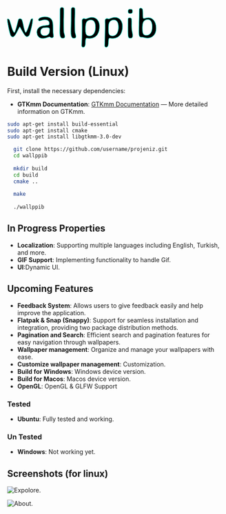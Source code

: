 # <svg width="345.899" height="92.58" viewBox="0 0 345.899 92.58" xmlns="http://www.w3.org/2000/svg"><g id="svgGroup" stroke-linecap="round" fill-rule="evenodd" font-size="9pt" stroke="#00ffdd" stroke-width="0.25mm" fill="#000" style="stroke:#00ffdd;stroke-width:0.25mm;fill:#000"><path d="M 34.131 28.955 L 34.668 30.518 A 87.673 87.673 0 0 1 37.11 39.819 A 80.383 80.383 0 0 1 37.232 40.43 Q 38.184 45.313 38.331 45.948 Q 40.912 56.439 42.565 58.125 A 0.883 0.883 0 0 0 43.165 58.448 Q 46.192 55.176 50.22 42.334 A 1966.276 1966.276 0 0 1 51.17 39.313 Q 54.015 30.295 54.555 28.951 A 2.164 2.164 0 0 1 54.639 28.76 A 7.497 7.497 0 0 1 55.365 27.607 Q 55.825 27.016 56.346 26.66 A 2.974 2.974 0 0 1 58.057 26.123 A 2.39 2.39 0 0 1 58.453 26.153 Q 59.155 26.272 59.179 26.862 A 1.043 1.043 0 0 1 59.18 26.905 L 59.18 27.784 Q 59.18 33.615 57.017 43.449 A 183.544 183.544 0 0 1 56.08 47.486 A 618.932 618.932 0 0 1 54.981 51.925 Q 52.741 60.828 51.709 63.526 A 9.351 9.351 0 0 1 50.532 65.716 Q 48.715 68.164 45.557 68.164 A 3.205 3.205 0 0 1 44.102 67.77 Q 42.344 66.87 40.137 63.916 A 28.899 28.899 0 0 1 39.177 62.538 Q 37.234 59.599 33.667 53.247 Q 29.548 45.911 29.026 45.195 A 0.221 0.221 0 0 0 28.956 45.118 Q 28.828 45.118 25.69 51.269 A 1040.379 1040.379 0 0 0 24.683 53.247 A 283.662 283.662 0 0 1 22.874 56.757 Q 20.122 61.995 18.702 64.014 Q 15.43 68.702 13.379 68.702 Q 9.29 68.702 7.508 64.266 A 12.527 12.527 0 0 1 7.374 63.916 Q 5.791 59.573 3.902 50.899 A 317.529 317.529 0 0 1 2.637 44.776 Q 0.528 34.072 0.106 29.682 A 19.552 19.552 0 0 1 0 27.881 Q 0 26.661 1.758 26.661 Q 3.516 26.661 5.176 29.59 A 8.196 8.196 0 0 1 5.59 30.582 Q 6.538 33.176 8.919 41.525 A 937.779 937.779 0 0 1 10.059 45.557 A 60.041 60.041 0 0 0 11.831 50.907 Q 13.231 54.522 14.942 57.276 Q 15.772 58.594 16.26 58.594 Q 17.453 58.594 20.377 49.035 A 226.863 226.863 0 0 0 21.534 45.118 A 215.746 215.746 0 0 0 22.864 40.204 A 291.651 291.651 0 0 0 24.219 34.742 Q 25.586 29.004 25.928 28.418 A 4.878 4.878 0 0 1 26.834 27.245 A 3.62 3.62 0 0 1 29.395 26.27 Q 31.855 26.27 33.176 27.549 A 4.357 4.357 0 0 1 34.131 28.955 Z M 106.495 53.516 L 106.592 57.764 L 107.569 66.651 A 6.146 6.146 0 0 1 107.37 68.287 Q 106.852 70.159 104.982 70.664 A 6.012 6.012 0 0 1 103.418 70.85 Q 102.1 70.85 100.342 69.654 Q 98.639 68.495 98.197 68.459 A 0.334 0.334 0 0 0 98.169 68.457 A 1.021 1.021 0 0 0 97.986 68.486 Q 97.068 68.686 92.261 70.289 A 50.927 50.927 0 0 1 89.111 71.234 Q 86.097 72.026 83.904 72.11 A 13.285 13.285 0 0 1 83.399 72.12 L 82.276 72.12 A 14.563 14.563 0 0 1 77.13 71.237 A 13.098 13.098 0 0 1 72.608 68.36 Q 69.012 64.899 68.726 58.604 A 24.438 24.438 0 0 1 68.702 57.496 A 14.278 14.278 0 0 1 69.776 51.867 Q 71.082 48.789 73.973 46.537 A 16.851 16.851 0 0 1 74.366 46.241 A 18.673 18.673 0 0 1 79.489 43.634 Q 81.722 42.883 84.349 42.526 A 32.564 32.564 0 0 1 85.108 42.432 A 1028.543 1028.543 0 0 0 87.622 42.142 Q 95.074 41.273 96.136 41.015 A 0.835 0.835 0 0 0 96.29 40.967 Q 97.459 40.382 97.628 38.046 A 11.654 11.654 0 0 0 97.657 37.207 A 9.251 9.251 0 0 0 96.98 33.527 Q 94.991 28.907 87.159 28.907 A 13.761 13.761 0 0 0 85.561 29.011 Q 83.831 29.215 81.45 29.818 A 60.649 60.649 0 0 0 79.932 30.225 A 427.606 427.606 0 0 1 78.828 30.534 Q 75.529 31.452 74.984 31.535 A 0.592 0.592 0 0 1 74.903 31.543 Q 72.839 31.543 72.421 29.804 A 4.271 4.271 0 0 1 72.315 28.809 A 3.503 3.503 0 0 1 73.182 26.554 Q 74.299 25.189 76.856 24.048 A 23.472 23.472 0 0 1 84.244 22.149 A 28.623 28.623 0 0 1 86.963 22.022 L 88.086 22.022 A 26.381 26.381 0 0 1 94.61 22.762 Q 104.068 25.18 105.713 35.498 Q 106.397 39.893 106.446 50.245 L 106.495 53.516 Z M 178.272 25.879 L 182.227 26.954 A 2.098 2.098 0 0 0 182.648 26.888 Q 183.654 26.657 186.499 25.609 A 173.681 173.681 0 0 0 187.867 25.098 A 43.692 43.692 0 0 1 190.467 24.201 Q 193.584 23.243 195.655 23.243 L 196.68 23.243 A 18.486 18.486 0 0 1 202.577 24.142 A 15.222 15.222 0 0 1 209.498 28.907 A 19.751 19.751 0 0 1 213.643 37.566 A 28.572 28.572 0 0 1 214.258 43.653 L 214.258 44.776 A 42.487 42.487 0 0 1 213.487 53.131 Q 212.486 58.118 210.187 61.982 A 23.104 23.104 0 0 1 207.422 65.723 A 18.992 18.992 0 0 1 197.566 71.407 Q 194.466 72.156 190.791 72.168 A 36.642 36.642 0 0 1 190.674 72.168 Q 188.672 72.168 186.67 71.875 Q 184.966 71.626 184.288 71.589 A 3.833 3.833 0 0 0 184.083 71.582 A 1.424 1.424 0 0 0 182.886 72.401 Q 181.592 74.515 181.592 82.08 A 33.1 33.1 0 0 1 181.43 85.514 Q 181.066 88.978 179.89 90.743 A 3.805 3.805 0 0 1 176.563 92.579 L 175.782 92.579 Q 173.269 92.579 172.876 89.59 A 9.32 9.32 0 0 1 172.803 88.379 L 172.803 86.28 L 172.901 84.18 A 46.253 46.253 0 0 0 172.95 82.08 L 172.999 80.957 A 51.273 51.273 0 0 0 173.044 79.328 A 44.626 44.626 0 0 0 173.047 78.809 L 173.096 77.735 A 48.4 48.4 0 0 0 173.145 75.538 L 173.194 74.463 A 50.599 50.599 0 0 0 173.243 72.266 L 173.292 71.192 A 50.599 50.599 0 0 0 173.34 68.995 L 173.438 66.797 L 173.78 48.194 L 173.78 38.477 L 173.682 34.278 A 273.725 273.725 0 0 1 173.686 32.847 Q 173.698 30.406 173.759 29.717 A 2.398 2.398 0 0 1 173.78 29.541 Q 174.303 26.522 177.018 25.992 A 6.553 6.553 0 0 1 178.272 25.879 Z M 231.69 25.879 L 235.645 26.954 A 2.098 2.098 0 0 0 236.066 26.888 Q 237.072 26.657 239.917 25.609 A 173.681 173.681 0 0 0 241.285 25.098 A 43.692 43.692 0 0 1 243.885 24.201 Q 247.002 23.243 249.073 23.243 L 250.098 23.243 A 18.486 18.486 0 0 1 255.995 24.142 A 15.222 15.222 0 0 1 262.916 28.907 A 19.751 19.751 0 0 1 267.061 37.566 A 28.572 28.572 0 0 1 267.676 43.653 L 267.676 44.776 A 42.487 42.487 0 0 1 266.905 53.131 Q 265.904 58.118 263.605 61.982 A 23.104 23.104 0 0 1 260.84 65.723 A 18.992 18.992 0 0 1 250.984 71.407 Q 247.884 72.156 244.209 72.168 A 36.642 36.642 0 0 1 244.092 72.168 Q 242.09 72.168 240.088 71.875 Q 238.384 71.626 237.706 71.589 A 3.833 3.833 0 0 0 237.5 71.582 A 1.424 1.424 0 0 0 236.304 72.401 Q 235.01 74.515 235.01 82.08 A 33.1 33.1 0 0 1 234.848 85.514 Q 234.484 88.978 233.307 90.743 A 3.805 3.805 0 0 1 229.981 92.579 L 229.2 92.579 Q 226.687 92.579 226.294 89.59 A 9.32 9.32 0 0 1 226.221 88.379 L 226.221 86.28 L 226.319 84.18 A 46.253 46.253 0 0 0 226.368 82.08 L 226.417 80.957 A 51.273 51.273 0 0 0 226.462 79.328 A 44.626 44.626 0 0 0 226.465 78.809 L 226.514 77.735 A 48.4 48.4 0 0 0 226.563 75.538 L 226.612 74.463 A 50.599 50.599 0 0 0 226.661 72.266 L 226.709 71.192 A 50.599 50.599 0 0 0 226.758 68.995 L 226.856 66.797 L 227.198 48.194 L 227.198 38.477 L 227.1 34.278 A 273.725 273.725 0 0 1 227.104 32.847 Q 227.116 30.406 227.177 29.717 A 2.398 2.398 0 0 1 227.198 29.541 Q 227.721 26.522 230.436 25.992 A 6.553 6.553 0 0 1 231.69 25.879 Z M 306.299 17.676 L 306.299 14.405 Q 306.299 7.803 306.612 5.108 A 10.704 10.704 0 0 1 306.788 4.004 A 3.381 3.381 0 0 1 307.168 3.015 Q 307.86 1.856 309.473 1.856 L 310.303 1.856 A 4.706 4.706 0 0 1 311.965 2.131 Q 313.269 2.621 313.962 3.979 A 5.891 5.891 0 0 1 314.356 4.981 A 10.104 10.104 0 0 1 314.622 6.262 Q 314.969 8.545 315.028 13.083 A 150.281 150.281 0 0 1 315.04 15.015 A 239.749 239.749 0 0 0 315.053 17.684 Q 315.113 23.003 315.43 24.292 A 2.628 2.628 0 0 0 315.72 25.023 Q 316.235 25.879 317.383 25.879 Q 317.432 25.879 321.045 24.976 A 29.697 29.697 0 0 1 328.272 24.073 A 14.489 14.489 0 0 1 335.01 25.684 Q 341.36 28.953 344.214 37.419 A 32.738 32.738 0 0 1 344.385 37.94 A 31.731 31.731 0 0 1 345.899 47.559 L 345.899 49.756 Q 345.85 54.248 344.19 58.643 A 21.68 21.68 0 0 1 340.823 64.554 A 17.922 17.922 0 0 1 333.838 69.776 A 19.828 19.828 0 0 1 327.099 71.362 A 18.873 18.873 0 0 1 326.124 71.387 L 325.782 71.387 Q 322.022 71.387 318.213 70.362 Q 314.405 69.336 313.086 69.336 L 312.94 69.336 A 121.015 121.015 0 0 1 312.323 69.358 Q 311.463 69.385 310.987 69.385 Q 307.813 69.385 306.543 66.358 Q 305.665 64.258 305.665 57.373 L 305.665 54.102 L 305.713 53.028 L 305.762 49.707 L 305.762 47.51 L 305.909 40.918 L 305.909 35.45 L 306.006 31.006 L 306.153 25.489 L 306.25 19.922 L 306.299 17.676 Z M 121.973 58.741 L 121.973 52.442 L 122.022 51.612 L 122.022 49.952 L 122.315 36.377 L 122.315 34.668 L 122.413 32.08 Q 122.413 8.041 122.681 4.34 A 10.729 10.729 0 0 1 122.706 4.053 Q 123.056 0.415 125.925 0.043 A 5.338 5.338 0 0 1 126.612 0 L 127.393 0 Q 130.298 0 131.086 2.273 A 4.75 4.75 0 0 1 131.25 2.881 Q 131.435 3.757 131.445 13.808 A 1194.006 1194.006 0 0 1 131.446 15.039 L 131.299 19.239 L 131.299 20.899 L 131.104 27.686 A 4428.575 4428.575 0 0 0 131.108 33.67 Q 131.135 53.382 131.348 55.86 Q 131.558 58.294 132.435 61.268 A 41.764 41.764 0 0 0 132.74 62.256 Q 133.887 65.821 133.887 67.676 Q 133.887 71.68 129.346 71.68 L 127.833 71.68 A 3.962 3.962 0 0 1 124.655 70.108 Q 123.976 69.28 123.462 68.018 A 18.105 18.105 0 0 1 122.498 64.72 Q 121.973 62.075 121.973 58.741 Z M 147.803 58.741 L 147.803 52.442 L 147.852 51.612 L 147.852 49.952 L 148.145 36.377 L 148.145 34.668 L 148.243 32.08 Q 148.243 8.041 148.511 4.34 A 10.729 10.729 0 0 1 148.536 4.053 Q 148.886 0.415 151.755 0.043 A 5.338 5.338 0 0 1 152.442 0 L 153.223 0 Q 156.129 0 156.916 2.273 A 4.75 4.75 0 0 1 157.081 2.881 Q 157.265 3.757 157.275 13.808 A 1194.006 1194.006 0 0 1 157.276 15.039 L 157.129 19.239 L 157.129 20.899 L 156.934 27.686 A 4428.575 4428.575 0 0 0 156.938 33.67 Q 156.965 53.382 157.178 55.86 Q 157.388 58.294 158.265 61.268 A 41.764 41.764 0 0 0 158.57 62.256 Q 159.717 65.821 159.717 67.676 Q 159.717 71.68 155.176 71.68 L 153.663 71.68 A 3.962 3.962 0 0 1 150.485 70.108 Q 149.806 69.28 149.292 68.018 A 18.105 18.105 0 0 1 148.328 64.72 Q 147.803 62.075 147.803 58.741 Z M 286.036 71.582 L 284.375 71.582 Q 281.934 71.582 281.08 68.116 A 19.73 19.73 0 0 1 280.706 66.062 Q 280.236 62.579 280.225 56.339 A 170.256 170.256 0 0 1 280.225 56.055 L 280.225 45.899 L 280.274 45.313 Q 280.274 27.686 280.469 26.709 A 2.968 2.968 0 0 1 281.095 25.345 Q 281.931 24.358 283.744 24.276 A 7.457 7.457 0 0 1 284.083 24.268 L 284.62 24.268 A 7.348 7.348 0 0 1 286.054 24.397 Q 288.16 24.817 288.721 26.612 Q 288.971 27.363 289.008 31.819 A 199.624 199.624 0 0 1 289.014 33.448 L 289.014 39.991 L 288.965 41.163 L 288.965 43.555 L 289.014 44.727 L 289.014 45.85 L 289.112 47.559 Q 289.152 48.038 289.159 49.331 A 110.259 110.259 0 0 1 289.161 49.952 A 10.42 10.42 0 0 0 289.213 50.906 Q 289.357 52.433 289.894 55.184 A 126.737 126.737 0 0 0 290.259 56.983 A 119.086 119.086 0 0 1 290.687 59.107 Q 291.358 62.613 291.358 64.063 L 291.358 65.625 A 14.32 14.32 0 0 1 291.282 67.16 Q 291.105 68.788 290.522 69.749 A 3.193 3.193 0 0 1 290.137 70.264 A 3.562 3.562 0 0 1 288.812 71.142 Q 287.703 71.582 286.042 71.582 A 8.005 8.005 0 0 1 286.036 71.582 Z M 204.786 47.12 L 204.786 44.873 A 30.698 30.698 0 0 0 204.455 40.224 Q 204.076 37.76 203.267 35.732 A 15.552 15.552 0 0 0 202.222 33.594 Q 199.787 29.466 195.259 29.259 A 10.595 10.595 0 0 0 194.776 29.248 L 193.799 29.248 A 11.303 11.303 0 0 0 189.842 29.986 A 14.064 14.064 0 0 0 188.404 30.616 A 12.103 12.103 0 0 0 186.148 32.069 A 9.305 9.305 0 0 0 184.278 34.131 Q 182.269 37.243 181.881 44.167 A 63.346 63.346 0 0 0 181.788 47.705 L 181.788 53.565 A 39.292 39.292 0 0 0 181.908 56.759 Q 182.27 61.176 183.716 63.355 Q 185.437 65.946 189.43 66.226 A 14.312 14.312 0 0 0 190.43 66.26 L 191.407 66.26 A 11.049 11.049 0 0 0 197.12 64.673 A 14.841 14.841 0 0 0 199.076 63.307 Q 200.341 62.253 201.124 61.036 A 22.26 22.26 0 0 0 204.216 53.228 A 31.158 31.158 0 0 0 204.786 47.12 Z M 258.204 47.12 L 258.204 44.873 A 30.698 30.698 0 0 0 257.873 40.224 Q 257.494 37.76 256.685 35.732 A 15.552 15.552 0 0 0 255.64 33.594 Q 253.205 29.466 248.677 29.259 A 10.595 10.595 0 0 0 248.194 29.248 L 247.217 29.248 A 11.303 11.303 0 0 0 243.26 29.986 A 14.064 14.064 0 0 0 241.822 30.616 A 12.103 12.103 0 0 0 239.566 32.069 A 9.305 9.305 0 0 0 237.696 34.131 Q 235.687 37.243 235.299 44.167 A 63.346 63.346 0 0 0 235.206 47.705 L 235.206 53.565 A 39.292 39.292 0 0 0 235.326 56.759 Q 235.688 61.176 237.134 63.355 Q 238.855 65.946 242.848 66.226 A 14.312 14.312 0 0 0 243.848 66.26 L 244.825 66.26 A 11.049 11.049 0 0 0 250.538 64.673 A 14.841 14.841 0 0 0 252.494 63.307 Q 253.759 62.253 254.542 61.036 A 22.26 22.26 0 0 0 257.634 53.228 A 31.158 31.158 0 0 0 258.204 47.12 Z M 322.364 64.747 L 324.268 64.747 Q 329.639 64.747 333.082 59.717 A 17.536 17.536 0 0 0 335.373 54.77 Q 336.057 52.471 336.334 49.706 A 40.126 40.126 0 0 0 336.524 45.704 L 336.524 44.043 A 35.473 35.473 0 0 0 336.281 39.74 Q 335.71 35.082 333.798 32.275 A 10.693 10.693 0 0 0 333.765 32.227 A 10.158 10.158 0 0 0 331.558 29.866 A 8.115 8.115 0 0 0 326.514 28.223 L 326.026 28.272 A 11.049 11.049 0 0 0 322.176 28.987 A 14.152 14.152 0 0 0 320.411 29.786 A 10.921 10.921 0 0 0 317.88 31.619 A 9.244 9.244 0 0 0 316.211 33.838 A 13.805 13.805 0 0 0 315.138 36.687 Q 314.341 39.645 314.086 44.146 A 81.26 81.26 0 0 0 313.965 48.731 L 313.965 49.268 L 314.014 49.805 A 61.407 61.407 0 0 0 314.127 53.676 Q 314.468 59.058 315.845 61.499 A 6.076 6.076 0 0 0 319.945 64.488 A 10.53 10.53 0 0 0 322.364 64.747 Z M 77.637 55.274 L 77.637 57.52 A 9.092 9.092 0 0 0 78.044 60.304 A 7.31 7.31 0 0 0 80.152 63.55 A 8.497 8.497 0 0 0 83.916 65.488 Q 85.288 65.821 86.915 65.821 L 87.598 65.821 A 10.585 10.585 0 0 0 94.898 62.989 A 9.806 9.806 0 0 0 97.078 60.234 A 8.701 8.701 0 0 0 98.047 56.153 L 98.145 55.469 L 98.292 52.442 L 98.292 50.782 A 5.659 5.659 0 0 0 98.197 49.705 Q 98.082 49.117 97.83 48.671 A 2.474 2.474 0 0 0 97.022 47.803 A 3.494 3.494 0 0 0 96.182 47.421 Q 94.796 46.974 92.153 46.973 A 33.012 33.012 0 0 0 92.139 46.973 L 91.407 46.973 L 91.016 47.022 L 89.942 47.022 L 88.868 47.12 A 16.786 16.786 0 0 1 88.133 47.209 Q 87.732 47.248 87.376 47.26 A 9.123 9.123 0 0 1 87.061 47.266 A 12.664 12.664 0 0 0 84.079 47.599 A 8.943 8.943 0 0 0 80.25 49.537 A 7.454 7.454 0 0 0 78.174 52.378 A 7.649 7.649 0 0 0 77.637 55.274 Z M 285.84 14.356 L 284.913 14.356 Q 280.919 14.356 280.768 11.508 A 4.311 4.311 0 0 1 280.762 11.28 L 280.567 10.059 L 280.567 8.838 Q 280.754 8.091 280.798 7.5 A 4.689 4.689 0 0 0 280.811 7.154 Q 280.811 6.587 281.515 5.77 A 7.825 7.825 0 0 1 281.91 5.347 Q 282.702 4.555 284.216 4.334 A 8.904 8.904 0 0 1 285.499 4.248 L 286.377 4.248 L 286.573 4.297 L 287.745 4.444 A 1.927 1.927 0 0 0 287.884 4.474 Q 287.995 4.493 288.086 4.493 A 2.971 2.971 0 0 1 289.43 4.776 Q 290.676 5.4 290.912 7.392 A 8.577 8.577 0 0 1 290.967 8.399 L 290.967 9.815 L 290.772 10.987 A 4.035 4.035 0 0 1 290.576 12.3 Q 289.937 14.161 287.208 14.161 Q 286.817 14.258 286.719 14.258 L 285.84 14.356 Z" vector-effect="non-scaling-stroke"/></g></svg>


# Build Version (Linux)

First, install the necessary dependencies:


- **GTKmm Documentation**: [GTKmm Documentation](https://www.gtk.org/docs/language-bindings/cpp) — More detailed information on GTKmm.

```bash
sudo apt-get install build-essential
sudo apt-get install cmake
sudo apt-get install libgtkmm-3.0-dev
```

  ```bash
    git clone https://github.com/username/projeniz.git
    cd wallppib
    
    mkdir build
    cd build
    cmake ..
    
    make
    
    ./wallppib
  ```



## In Progress Properties
-  **Localization**: Supporting multiple languages including English, Turkish, and more.
- **GIF Support**: Implementing functionality to handle Gif.
- **UI**:Dynamic UI.

    
## Upcoming Features
- **Feedback System**: Allows users to give feedback easily and help improve the application.
- **Flatpak & Snap (Snappy)**: Support for seamless installation and integration, providing two package distribution methods.
- **Pagination and Search**: Efficient search and pagination features for easy navigation through wallpapers.
- **Wallpaper management**: Organize and manage your wallpapers with ease.
- **Customize wallpaper management**: Customization.
- **Build for Windows**: Windows device version.
- **Build for Macos**: Macos device version.
- **OpenGL**: OpenGL & GLFW Support

### Tested

- **Ubuntu**: Fully tested and working.

### Un Tested

- **Windows**: Not working yet.


## Screenshots (for linux)

![Expolore.](/image/sample.webp "sc_explore")


![About.](/image/sample.webp "sc_about")

